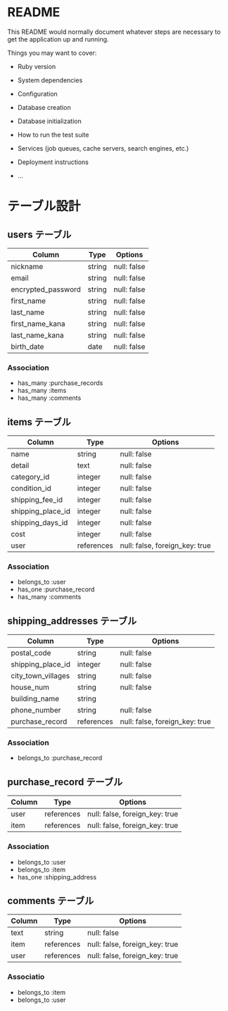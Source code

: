 # README

This README would normally document whatever steps are necessary to get the
application up and running.

Things you may want to cover:

* Ruby version

* System dependencies

* Configuration

* Database creation

* Database initialization

* How to run the test suite

* Services (job queues, cache servers, search engines, etc.)

* Deployment instructions

* ...


# テーブル設計

## users テーブル

| Column             | Type    | Options     |
| -------------------| ------- | ----------- |
| nickname           | string  | null: false |
| email              | string  | null: false |
| encrypted_password | string  | null: false |
| first_name         | string  | null: false |
| last_name          | string  | null: false |
| first_name_kana    | string  | null: false |
| last_name_kana     | string  | null: false |
| birth_date         | date    | null: false |

### Association

- has_many :purchase_records
- has_many :items
- has_many :comments

## items テーブル

| Column            | Type       | Options                        |
| ------------------| -----------| ------------------------------ |
| name              | string     | null: false                    |
| detail            | text       | null: false                    |
| category_id       | integer    | null: false                    |
| condition_id      | integer    | null: false                    |
| shipping_fee_id   | integer    | null: false                    |
| shipping_place_id | integer    | null: false                    |
| shipping_days_id  | integer    | null: false                    |
| cost              | integer    | null: false                    |
| user              | references | null: false, foreign_key: true |

### Association

- belongs_to :user
- has_one :purchase_record
- has_many :comments

## shipping_addresses テーブル

| Column              | Type       | Options                        |
| --------------------| -----------| ------------------------------ |
| postal_code         | string     | null: false                    |
| shipping_place_id      | integer    | null: false                    |
| city_town_villages  | string     | null: false                    |
| house_num           | string     | null: false                    |
| building_name       | string     |                                |
| phone_number        | string     | null: false                    |
| purchase_record     | references | null: false, foreign_key: true |

### Association  

- belongs_to :purchase_record

## purchase_record テーブル

| Column              | Type       | Options                        |
| --------------------| -----------| ------------------------------ |
| user                | references | null: false, foreign_key: true |
| item                | references | null: false, foreign_key: true |

### Association


- belongs_to :user
- belongs_to :item
- has_one :shipping_address

## comments テーブル

| Column  | Type       | Options                        |
| --------| -----------| ------------------------------ |
| text    | string     | null: false                    |
| item    | references | null: false, foreign_key: true |
| user    | references | null: false, foreign_key: true |

### Associatio
- belongs_to :item
- belongs_to :user